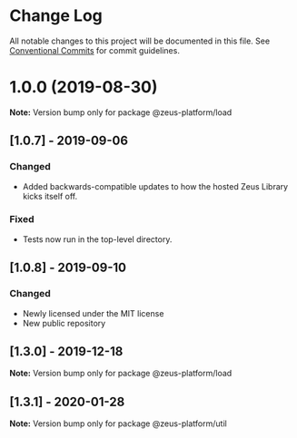 # Change Log

All notable changes to this project will be documented in this file.
See [Conventional Commits](https://conventionalcommits.org) for commit guidelines.

# 1.0.0 (2019-08-30)

**Note:** Version bump only for package @zeus-platform/load

## [**1.0.7**] - 2019-09-06

### Changed

- Added backwards-compatible updates to how the hosted Zeus Library kicks itself off.

### Fixed

- Tests now run in the top-level directory.

## [**1.0.8**] - 2019-09-10

### Changed

- Newly licensed under the MIT license
- New public repository

## [**1.3.0**] - 2019-12-18

**Note:** Version bump only for package @zeus-platform/load

## [**1.3.1**] - 2020-01-28

**Note:** Version bump only for package @zeus-platform/util
